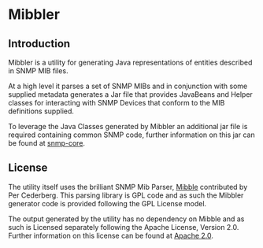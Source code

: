 # Mibbler

## Introduction
Mibbler is a utility for generating Java representations of entities described in SNMP MIB files.  

At a high level it parses a set of SNMP MIBs and in conjunction with some supplied metadata generates a Jar file 
that provides JavaBeans and Helper classes for interacting with SNMP Devices that conform to the MIB definitions supplied.

To leverage the Java Classes generated by Mibbler an additional jar file is required containing common SNMP code, further information
on this jar can be found at [snmp-core](https://github.com/btisystems/snmp-core).

## License
The utility itself uses the brilliant SNMP Mib Parser, [Mibble](https://github.com/cederberg/mibble) contributed by Per Cederberg.
 This parsing library is GPL code and as such the Mibbler generator code is provided following the GPL License model.
 
 
The output generated by the utility has no dependency on Mibble and as such is Licensed separately following the Apache License, Version 2.0.  
Further information on this license can be found at [Apache 2.0](http://opensource.org/licenses/Apache-2.0). 